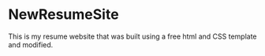 # NewResumeSite

This is my resume website that was built using a free html and CSS template and modified.
